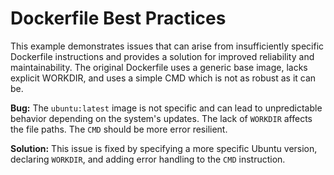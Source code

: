# Dockerfile Best Practices
This example demonstrates issues that can arise from insufficiently specific Dockerfile instructions and provides a solution for improved reliability and maintainability. The original Dockerfile uses a generic base image, lacks explicit WORKDIR, and uses a simple CMD which is not as robust as it can be.

**Bug:** The `ubuntu:latest` image is not specific and can lead to unpredictable behavior depending on the system's updates. The lack of `WORKDIR` affects the file paths. The `CMD` should be more error resilient.

**Solution:** This issue is fixed by specifying a more specific Ubuntu version, declaring `WORKDIR`, and adding error handling to the `CMD` instruction.